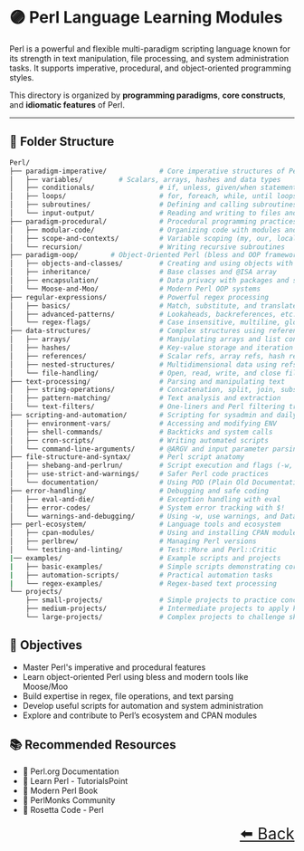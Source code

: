 # 🟣 Perl Language Learning Modules

Perl is a powerful and flexible multi-paradigm scripting language known for its strength in text manipulation, file processing, and system administration tasks. It supports imperative, procedural, and object-oriented programming styles.

This directory is organized by **programming paradigms**, **core constructs**, and **idiomatic features** of Perl.

---

## 📂 Folder Structure

```bash
Perl/
├── paradigm-imperative/             # Core imperative structures of Perl
│   ├── variables/         # Scalars, arrays, hashes and data types
│   ├── conditionals/                # if, unless, given/when statements
│   ├── loops/                       # for, foreach, while, until loops
│   ├── subroutines/                 # Defining and calling subroutines
│   └── input-output/                # Reading and writing to files and STDIN/STDOUT
├── paradigm-procedural/             # Procedural programming practices
│   ├── modular-code/                # Organizing code with modules and packages
│   ├── scope-and-contexts/          # Variable scoping (my, our, local) and contexts
│   └── recursion/                   # Writing recursive subroutines
├── paradigm-oop/        # Object-Oriented Perl (bless and OOP frameworks)
│   ├── objects-and-classes/         # Creating and using objects with bless
│   ├── inheritance/                 # Base classes and @ISA array
│   ├── encapsulation/               # Data privacy with packages and subs
│   └── Moose-and-Moo/               # Modern Perl OOP systems
├── regular-expressions/             # Powerful regex processing
│   ├── basics/                      # Match, substitute, and translate operators
│   ├── advanced-patterns/           # Lookaheads, backreferences, etc.
│   └── regex-flags/                 # Case insensitive, multiline, global flags
├── data-structures/                 # Complex structures using references
│   ├── arrays/                      # Manipulating arrays and list context
│   ├── hashes/                      # Key-value storage and iteration
│   ├── references/                  # Scalar refs, array refs, hash refs
│   ├── nested-structures/           # Multidimensional data using refs
│   └── file-handling/               # Open, read, write, and close files
├── text-processing/                 # Parsing and manipulating text
│   ├── string-operations/           # Concatenation, split, join, substr
│   ├── pattern-matching/            # Text analysis and extraction
│   └── text-filters/                # One-liners and Perl filtering tricks
├── scripting-and-automation/        # Scripting for sysadmin and daily tasks
│   ├── environment-vars/            # Accessing and modifying ENV
│   ├── shell-commands/              # Backticks and system calls
│   ├── cron-scripts/                # Writing automated scripts
│   └── command-line-arguments/      # @ARGV and input parameter parsing
├── file-structure-and-syntax/       # Perl script anatomy
│   ├── shebang-and-perlrun/         # Script execution and flags (-w, -T, -e)
│   ├── use-strict-and-warnings/     # Safer Perl code practices
│   └── documentation/               # Using POD (Plain Old Documentation)
├── error-handling/                  # Debugging and safe coding
│   ├── eval-and-die/                # Exception handling with eval
│   ├── error-codes/                 # System error tracking with $!
│   └── warnings-and-debugging/      # Using -w, use warnings, and Data::Dumper
├── perl-ecosystem/                  # Language tools and ecosystem
│   ├── cpan-modules/                # Using and installing CPAN modules
│   ├── perlbrew/                    # Managing Perl versions
│   └── testing-and-linting/         # Test::More and Perl::Critic
|── examples/                        # Example scripts and projects
|   ├── basic-examples/              # Simple scripts demonstrating core concepts
|   ├── automation-scripts/          # Practical automation tasks
|   └── regex-examples/              # Regex-based text processing
└── projects/
    ├── small-projects/              # Simple projects to practice concepts
    ├── medium-projects/             # Intermediate projects to apply knowledge
    └── large-projects/              # Complex projects to challenge skills


```
## 🎯 Objectives

- Master Perl's imperative and procedural features
- Learn object-oriented Perl using bless and modern tools like Moose/Moo
- Build expertise in regex, file operations, and text parsing
- Develop useful scripts for automation and system administration
- Explore and contribute to Perl’s ecosystem and CPAN modules

## 📚 Recommended Resources

- 🔗 Perl.org Documentation
- 🔗 Learn Perl - TutorialsPoint
- 🔗 Modern Perl Book
- 🔗 PerlMonks Community
- 🔗 Rosetta Code - Perl

<div align="right" style="font-size: 2em;">
    <a href="../README.md">⬅️ Back</a>
</div>